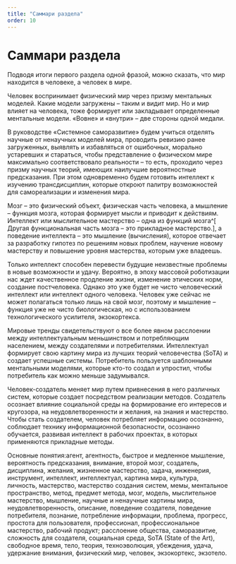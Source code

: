 ```yaml
---
title: "Саммари раздела"
order: 10
---
```


# Саммари раздела

Подводя итоги первого раздела одной фразой, можно сказать, что мир находится в человеке, а человек в мире.

Человек воспринимает физический мир через призму ментальных моделей. Какие модели загружены – таким и видит мир. Но и мир влияет на человека, тоже формирует или закладывает определенные ментальные модели. «Вовне» и «внутри» – две стороны одной медали.

В руководстве «Системное саморазвитие» будем учиться отделять научные от ненаучных моделей мира, проводить ревизию ранее загруженных, выявлять и избавляться от ошибочных, морально устаревших и стараться, чтобы представление о физическом мире максимально соответствовало реальности – то есть, проходило через призму научных теорий, имеющих наилучшие вероятностные предсказания. При этом одновременно будем готовить интеллект к изучению трансдисциплин, которые откроют палитру возможностей для самореализации и изменения мира.

Мозг – это физический объект, физическая часть человека, а мышление – функция мозга, которая формирует мысли и приводит к действиям. Интеллект или мыслительное мастерство – одна из функций мозга^[ Другая функциональная часть мозга – это прикладное мастерство.], а поведение интеллекта – это мышление (вычисления), которое отвечает за разработку гипотез по решениям новых проблем, научение новому мастерству и повышение уровня мастерства, которым уже владеешь.

Только интеллект способен перевести будущие неизвестные проблемы в новые возможности и удачу. Вероятно, в эпоху массовой роботизации нас ждет качественное продление жизни, изменение этических норм, создание постчеловека. Однако это уже будет не чисто человеческий интеллект или интеллект одного человека. Человек уже сейчас не может полагаться только лишь на свой мозг, поэтому и мышление – функция уже не чисто биологическая, но с использованием технологического усилителя, экзокортекса.

Мировые тренды свидетельствуют о все более явном расслоении между интеллектуальным меньшинством и потребляющим населением, между создателями и потребителями. Интеллектуал формирует свою картину мира из лучших теорий человечества (SoTA) и создает успешные системы. Потребитель пользуется шаблонными ментальными моделями, которые кто-то создал и упростил, чтобы потребитель как можно меньше задумывался.

Человек-создатель меняет мир путем привнесения в него различных систем, которые создает посредством реализации методов. Создатель осознает влияние социальной среды на формирование его интересов и кругозора, на неудовлетворенности и желания, на знания и мастерство. Чтобы стать создателем, человек потребляет информацию осознанно, соблюдает технику информационной безопасности, осознанно обучается, развивая интеллект в рабочих проектах, в которых применяются прикладные методы.

Основные понятия:агент, агентность, быстрое и медленное мышление, вероятность предсказания, внимание, второй мозг, создатель, дисциплина, желания, жизненное мастерство, задача, инженерия, инструмент, интеллект, интеллектуал, картина мира, культура, личность, мастерство, мастерство создания систем, мемы, ментальное пространство, метод, предмет метода, мозг, модель, мыслительное мастерство, мышление, научные и ненаучные картины мира, неудовлетворенность, описание, поведение создателя, поведение потребителя, познание, потребление информации, проблема, прогресс, простота для пользователя, профессионал, профессиональное мастерство, рабочий продукт; расслоение общества, саморазвитие, сложность для создателя, социальная среда, SoTA (State of the Art), свободное время, тело, теория, техноэволюция, убеждения, удача, удержание внимания, физический мир, человек, экзокортекс, экзотело.
